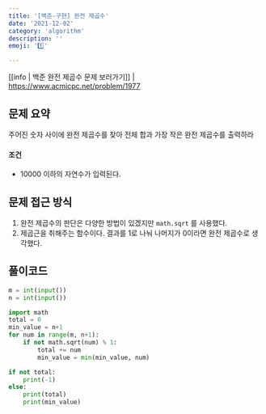 ```yaml
---
title: '[백준-구현] 완전 제곱수'
date: '2021-12-02'
category: 'algorithm'
description: ''
emoji: '1️⃣'

---
```


[[info | 백준 완전 제곱수 문제 보러가기]]
| https://www.acmicpc.net/problem/1977

## 문제 요약

주어진 숫자 사이에 완전 제곱수를 찾아 전체 합과 가장 작은 완전 제곱수를 출력하라

#### 조건

- 10000 이하의 자연수가 입력된다.

## 문제 접근 방식

1. 완전 제곱수의 판단은 다양한 방법이 있겠지만 `math.sqrt` 를 사용했다.
1. 제곱근을 취해주는 함수이다. 결과를 1로 나눠 나머지가 0이라면 완전 제곱수로 생각했다.

## 풀이코드

```python
m = int(input())
n = int(input())

import math
total = 0
min_value = n+1
for num in range(m, n+1):
	if not math.sqrt(num) % 1:
		total += num
		min_value = min(min_value, num)

if not total:
	print(-1)
else:
	print(total)
	print(min_value)
```





